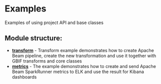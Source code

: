 # Examples

Examples of using project API and base classes

## Module structure:
- [**transform**](./transform) - Transform example demonstrates how to create Apache Beam pipeline, create the new transformation and use it together with GBIF transforms and core classes
- [**metrics**](./metrics) - The example demonstrates how to create and send Apache Beam SparkRunner metrics to ELK and use the result for Kibana dashboards